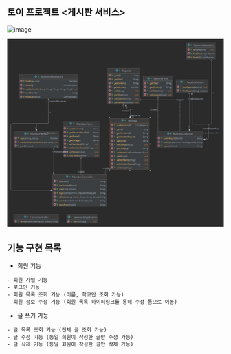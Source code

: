 ## 토이 프로젝트 <게시판 서비스>

![image](https://user-images.githubusercontent.com/97587573/212694513-1a0c9758-45a3-4621-8795-6391016cc8b6.png)

![img_1.png](img_1.png)

## 기능 구현 목록
- 회원 기능
```
- 회원 가입 기능
- 로그인 기능
- 회원 목록 조회 기능 (이름, 학교만 조회 가능)
- 회원 정보 수정 기능 (회원 목록 하이퍼링크를 통해 수정 폼으로 이동)
```

- 글 쓰기 기능
```
- 글 목록 조회 기능 (전체 글 조회 가능)
- 글 수정 기능 (동일 회원이 작성한 글만 수정 가능)
- 글 삭제 기능 (동일 회원이 작성한 글만 삭제 가능)
```
